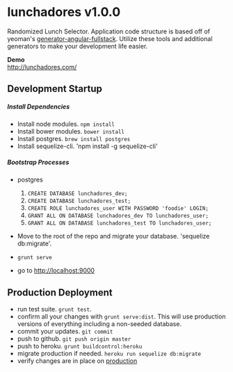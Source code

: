 lunchadores v1.0.0
==================

Randomized Lunch Selector. Application code structure is based off of yeoman's [generator-angular-fullstack](https://github.com/DaftMonk/generator-angular-fullstack). Utilize these tools and additional generators to make your development life easier.

**Demo**  
http://lunchadores.com/

## Development Startup

##### Install Dependencies
  - Install node modules. `npm install`
  - Install bower modules. `bower install`
  - Install postgres. `brew install postgres`
  - Install sequelize-cli. 'npm install -g sequelize-cli'

##### Bootstrap Processes
  - postgres
    1. `CREATE DATABASE lunchadores_dev;`
    2. `CREATE DATABASE lunchadores_test;`
    3. `CREATE ROLE lunchadores_user WITH PASSWORD 'foodie' LOGIN;`
    4. `GRANT ALL ON DATABASE lunchadores_dev TO lunchadores_user;`
    5. `GRANT ALL ON DATABASE lunchadores_test TO lunchadores_user;`
  - Move to the root of the repo and migrate your database. 'sequelize db:migrate'.

  - `grunt serve`
  - go to [http://localhost:9000](http://localhost:9000)

## Production Deployment
- run test suite. `grunt test`.
- confirm all your changes with `grunt serve:dist`. This will use production versions of everything including a non-seeded database.
- commit your updates. `git commit`
- push to github. `git push origin master`
- push to heroku. `grunt buildcontrol:heroku`
- migrate production if needed. `heroku run sequelize db:migrate`
- verify changes are in place on [production](http://lunchadores.com/)
